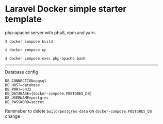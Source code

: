# Laravel Docker simple starter template

php-apache server with php8, npm and yarn.

`$ docker compose build`

`$ docker compose up`

`$ docker compose exec php-apache bash`

---

Database config

```
DB_CONNECTION=pgsql
DB_HOST=database
DB_PORT=5432
DB_DATABASE={docker-compose.POSTGRES_DB}
DB_USERNAME=postgres
DB_PASSWORD=secret
```

Remmeber to delete `build/postgres-data` on `docker-compose.POSTGRES_DB` change
